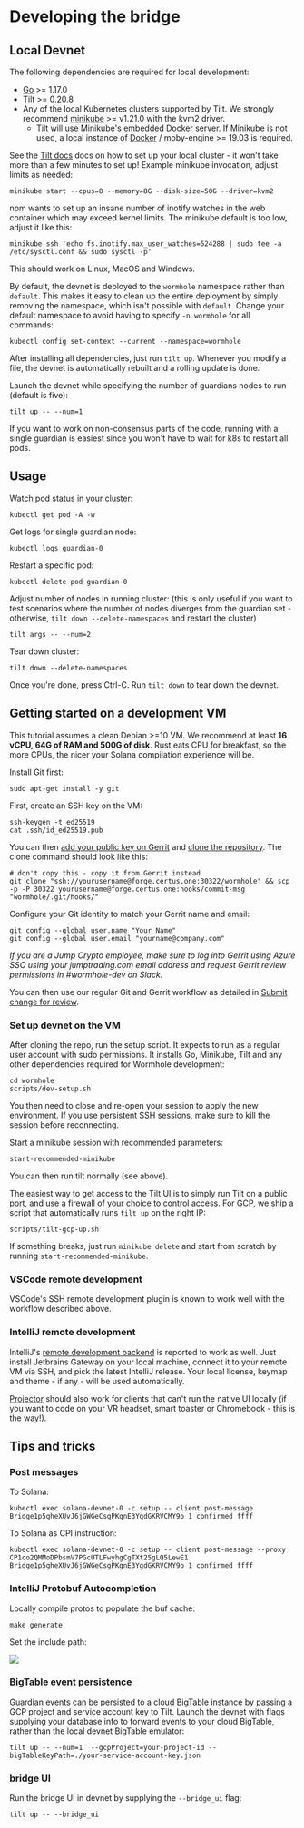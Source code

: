 # Developing the bridge

## Local Devnet

The following dependencies are required for local development:

- [Go](https://golang.org/dl/) >= 1.17.0
- [Tilt](http://tilt.dev/) >= 0.20.8
- Any of the local Kubernetes clusters supported by Tilt.
  We strongly recommend [minikube](https://kubernetes.io/docs/setup/learning-environment/minikube/) >= 
  v1.21.0 with the kvm2 driver.
  - Tilt will use Minikube's embedded Docker server. If Minikube is not used, a local instance of
    [Docker](https://docs.docker.com/engine/install/) / moby-engine >= 19.03 is required.

See the [Tilt docs](https://docs.tilt.dev/install.html) docs on how to set up your local cluster -
it won't take more than a few minutes to set up! Example minikube invocation, adjust limits as needed:

    minikube start --cpus=8 --memory=8G --disk-size=50G --driver=kvm2

npm wants to set up an insane number of inotify watches in the web container which may exceed kernel limits.
The minikube default is too low, adjust it like this:

    minikube ssh 'echo fs.inotify.max_user_watches=524288 | sudo tee -a /etc/sysctl.conf && sudo sysctl -p'

This should work on Linux, MacOS and Windows.

By default, the devnet is deployed to the `wormhole` namespace rather than `default`. This makes it easy to clean up the
entire deployment by simply removing the namespace, which isn't possible with `default`. Change your default namespace
to avoid having to specify `-n wormhole` for all commands:

    kubectl config set-context --current --namespace=wormhole

After installing all dependencies, just run `tilt up`.
Whenever you modify a file, the devnet is automatically rebuilt and a rolling update is done.

Launch the devnet while specifying the number of guardians nodes to run (default is five):

    tilt up -- --num=1

If you want to work on non-consensus parts of the code, running with a single guardian is easiest since
you won't have to wait for k8s to restart all pods.

## Usage

Watch pod status in your cluster:

    kubectl get pod -A -w

Get logs for single guardian node:

    kubectl logs guardian-0

Restart a specific pod:

    kubectl delete pod guardian-0

Adjust number of nodes in running cluster: (this is only useful if you want to test scenarios where the number
of nodes diverges from the guardian set - otherwise, `tilt down --delete-namespaces` and restart the cluster)

    tilt args -- --num=2

Tear down cluster:

    tilt down --delete-namespaces

Once you're done, press Ctrl-C. Run `tilt down` to tear down the devnet.

## Getting started on a development VM

This tutorial assumes a clean Debian >=10 VM. We recommend at least **16 vCPU, 64G of RAM and 500G of disk**.
Rust eats CPU for breakfast, so the more CPUs, the nicer your Solana compilation experience will be.

Install Git first:

    sudo apt-get install -y git

First, create an SSH key on the VM:

    ssh-keygen -t ed25519
    cat .ssh/id_ed25519.pub

You can then [add your public key on Gerrit](https://forge.certus.one/settings/#SSHKeys) and [clone the repository](https://forge.certus.one/admin/repos/wormhole). The clone command should look like this:

```shell
# don't copy this - copy it from Gerrit instead
git clone "ssh://yourusername@forge.certus.one:30322/wormhole" && scp -p -P 30322 yourusername@forge.certus.one:hooks/commit-msg "wormhole/.git/hooks/"
```

Configure your Git identity to match your Gerrit name and email:

    git config --global user.name "Your Name"
    git config --global user.email "yourname@company.com"

*If you are a Jump Crypto employee, make sure to log into Gerrit using Azure SSO using your
jumptrading.com email address and request Gerrit review permissions in #wormhole-dev on Slack.*

You can then use our regular Git and Gerrit workflow as detailed in [Submit change for review](CONTRIBUTING.md#submit-change-for-review).

### Set up devnet on the VM

After cloning the repo, run the setup script. It expects to run as a regular user account with sudo permissions.
It installs Go, Minikube, Tilt and any other dependencies required for Wormhole development:

    cd wormhole
    scripts/dev-setup.sh

You then need to close and re-open your session to apply the new environment.
If you use persistent SSH sessions, make sure to kill the session before reconnecting.

Start a minikube session with recommended parameters:

    start-recommended-minikube

You can then run tilt normally (see above).

The easiest way to get access to the Tilt UI is to simply run Tilt on a public port, and use a firewall
of your choice to control access. For GCP, we ship a script that automatically runs `tilt up` on the right IP:

    scripts/tilt-gcp-up.sh

If something breaks, just run `minikube delete` and start from scratch by running `start-recommended-minikube`.

### VSCode remote development

VSCode's SSH remote development plugin is known to work well with the workflow described above.

### IntelliJ remote development

IntelliJ's [remote development backend](https://www.jetbrains.com/remote-development/gateway/) is reported to work as well. Just install Jetbrains Gateway on your local machine, connect it to your remote VM via SSH, and pick the latest IntelliJ release. Your local license, keymap and theme - if any - will be used automatically.

[Projector](https://lp.jetbrains.com/projector/) should also work for clients that can't run the native UI locally
(if you want to code on your VR headset, smart toaster or Chromebook - this is the way!).

## Tips and tricks

### Post messages

To Solana:

    kubectl exec solana-devnet-0 -c setup -- client post-message Bridge1p5gheXUvJ6jGWGeCsgPKgnE3YgdGKRVCMY9o 1 confirmed ffff

To Solana as CPI instruction:

    kubectl exec solana-devnet-0 -c setup -- client post-message --proxy CP1co2QMMoDPbsmV7PGcUTLFwyhgCgTXt25gLQ5LewE1 Bridge1p5gheXUvJ6jGWGeCsgPKgnE3YgdGKRVCMY9o 1 confirmed ffff


### IntelliJ Protobuf Autocompletion

Locally compile protos to populate the buf cache:

    make generate

Set the include path:

![](https://i.imgur.com/bDij6Cu.png)


### BigTable event persistence

Guardian events can be persisted to a cloud BigTable instance by passing a GCP project and service account key to Tilt.
Launch the devnet with flags supplying your database info to forward events to your cloud BigTable, rather than the local devnet BigTable emulator:

    tilt up -- --num=1  --gcpProject=your-project-id --bigTableKeyPath=./your-service-account-key.json

### bridge UI

Run the bridge UI in devnet by supplying the `--bridge_ui` flag:

    tilt up -- --bridge_ui

